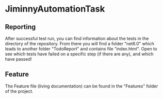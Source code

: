 # JiminnyAutomationTask
## Reporting 
   After successful test run, you can find information about the tests in the directory of the repository. From there you will find a folder "net6.0" which leads to another folder "TodoReport" and contains file "index.html". Open to see which tests have failed on a specific step (if there are any), and which have passed!
   
## Feature
  The Feature file (living documentation) can be found in the "Features" folder of the project.
